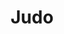 ---
title: "Judo"
description: "Tällä sivulla on tietoa judosta."

service:
  enable: true
  service_item:
    - title: "Judo lajina"
      images:
      - "../../images/judothrow2.webp"
      content: |
        Judo on maailman levinnein ja harrastajamääriltään suurin kamppailulaji. Kansainväliseen judoliittoon IJF kuuluu 200 jäsenmaata. Judo on olympialajien joukossa viidenneksi suurin laji kansainvälisen liiton jäsenmaiden lukumäärällä mitattuna. Euroopassa lajia harrastaa yli kaksi miljoonaa ihmistä. Suomessa seuroja on 123 ja harrastajia niissä yhteensä n. 12.500.

        Judo syntyi 1880-luvulla, kun lajin kehittäjä, kasvatustieteen professori, Jigoro Kano muokkasi vanhoista japanilaista taistelutaidoista liikuntamuodon, jossa vastustajaa vahingoittamatta voitiin kilpailla. Judo esiteltiin ensimmäisen kerran Suomessa jo vuonna 1890, jolloin lajin kehittäjä vieraili Helsingissä. Varsinainen judotoiminta alkoi Suomessa 1954. Suomen Judoliitto ry perustettiin vuonna 1958. Olympialajiksi judo valittiin 1964.
        
    - title: "Judo Kokkolassa"
      images:
      - "../../images/judochoke1.webp"
      content: |
        Kokkolassa Judoa on harrastettu kahdeksankymmentäluvun alusta. Aluksi toimittiin Kokkolan Veikkojen puitteissa. Vuodesta 1993 alkaen on toimittu Kokkolan Budon Judojaostona. Judokoita seurassa on noin 30, joista aktiivisesti kilpailevia 5-10 judokaa. Menestystä on tullut aluemestaruuskisoista.

        Kokkolan Budossa joukkoon mahtuu harrastamaan sekä kunto- että kisajudoa. Mattojudoa seurassamme arvostetaan erityisesti.
        
        **Tiedustelut:**
        Jukka Aalto: 050 351 0976
        Timo Sivula: 045 624 5150
        
    - title: "Muksujudo- ja perhejudo"
      images:
      - "../../images/judoukemi.webp"
      content: |
        Kokkolan Budon muksujudoon pääsee 3 – 6 vuotiaana aikuisen kanssa. Nimi Judo tarkoittaa pehmeää tietä ja sen mukaisesti vastustajaa ei lyödä eikä potkita, vaan Judo opettaa joustamaan sekä fyysisesti että henkisesti.

        Mitä nuorempana aloittaa, sen paremmat mahdollisuudet ovat elinikäisen oppimisen aikana omaksua vaikeatkin tekniikat niin, että ne ovat mahdollisimman luontevia. Tärkeintä on opetella käytöstapoja ja toisen kunnioittamisen periaatetta. Itsensä hallitseva ja judon periaatteet tunteva judoka on henkisesti ja fyysisesti vahva myös judotatamin ulkopuolella. Judon arvot: joustaminen, yhteinen hyvä ja hyödyn maksimointi tukevat tätä kehitystä.

        3-6 vuotiaat opettelevat judoa muksujudossa leikin ja kisaamisen varjolla yhdessä vanhemman kanssa. Iän karttumisen myötä opetellaan vaikeampia asioita.  Muksujudo kehittää lapsen motoriikkaa, kordinaatiota, ryhmätyöskentelytaitoja sekä oikeanlaista rohkeutta tehdä uusia asioita, auttaen näin lapsen kokonaiskehitystä.

timetable:
  enable: true
  title: "Judon harjoitusajat"
  timetable_item:
    - name: "Judon peruskurssi ja ylemmät vyöt"
      time1: "Tiistai klo 18:00-19:30"
      time1location: (Martial Arts Center)
      time2: "Torstai klo 18:00-19:00"
      time2location: (Martial Arts Center)

    - name: "Junnujudo"
      time1: "Tiistai klo 16:00-17:00"
      time1location: "(Martial Arts Center)"
      time2: "Perjantai klo 16:00-17:00"
      time2location: "(Kampushalli)"

    - name: "Muksu- ja perhejudo"
      time1: "Sunnuntai klo 10:00-11:00"
      time1location: (Martial Arts Center)

    - name: "Judo katatreenit"
      time1: "Sunnuntai klo 15:30-16:30"
      time1location: (Martial Arts Center)

coaches:
  enable: true
  title: "Judon valmentajat"
  coach_item:

    - name: "Rachid El Kadiri"
      belt: "3. dan musta vyö"
      beltcolor: "#222"
      image: "../../images/coaches/Rachid El Kadiri.webp"
      description: "Peruskurssin ja ylempien vöiden valmentaja"

    - name: "Timo Sivula"
      belt: "1. dan musta vyö"
      beltcolor: "#222"
      image: "../../images/coaches/Timo Sivula.webp"
      description: "Katakurssin valmentaja"

    - name: "Jukka Aalto"
      belt: "1. kyu ruskea vyö"
      image: "../../images/coaches/Jukka Aalto.webp"
      beltcolor: "#3f2a14"
      description: "Seniorijudon valmentaja"

    - name: "Jani Möller"
      belt: "2. kyu sininen vyö"
      beltcolor: "#355cb0"
      image: "../../images/coaches/Missing Picture.webp"
      description: "Peruskurssin ja ylempien vöiden valmentaja"

    - name: "Mira Ojala"
      belt: "2. kyu sininen vyö"
      beltcolor: "#355cb0"
      image: "../../images/coaches/Missing Picture.webp"
      description: "Junnujudon valmentaja"    

    - name: "Jemina Salonen"
      belt: "2. kyu sininen vyö"
      beltcolor: "#355cb0"
      image: "../../images/coaches/Missing Picture.webp"
      description: "Junnujudon apuvalmentaja"  

#    - name: "Tomi Laaksonen"
#      belt: "?. kyu ? vyö"
#      beltcolor: "#DEDED9"
#      image: "../../images/coaches/Missing Picture.webp"
#      description: "Junnujudon valmentaja"  
      
moreinfo:
  enable: true
  title: "Judon harrastajille"
  content: |
    Liitto: [Suomen Judoliitto](https://www.judoliitto.fi/)

    Kokkolan Budolla on käytössä [Suomisport](https://www.suomisport.fi), josta harrastajat saavat ostettua lisenssit ja vakuutukset.
---